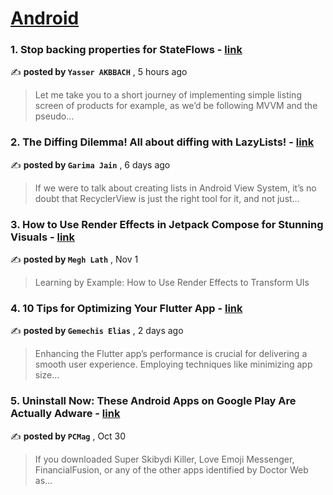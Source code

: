
<h1><a href=https://medium.com/tag/android/recommended target="_blank" rel="noopener noreferrer">Android</a></h1>
<h3>1. Stop backing properties for StateFlows - <a href=https://medium.com/@yasserakbbach/stop-backing-properties-for-stateflows-5d59e1909d37?source=tag_recommended_feed---------0-84----------android----------b73f5e4d_a112_4099_b779_caac4a7a7afb------- target="_blank" rel="noopener noreferrer">link</a></h3>

✍️ **posted by `Yasser AKBBACH`** <date> , 5 hours ago</date>

<blockquote>Let me take you to a short journey of implementing simple listing screen of products for example, as we’d be following MVVM and the pseudo…</blockquote>

<h3>2. The Diffing Dilemma! All about diffing with LazyLists! - <a href=https://medium.com/google-developer-experts/the-diffing-dilemma-all-about-diffing-with-lazylists-288847307b8a?source=tag_recommended_feed---------1-107----------android----------b73f5e4d_a112_4099_b779_caac4a7a7afb------- target="_blank" rel="noopener noreferrer">link</a></h3>

✍️ **posted by `Garima Jain`** <date> , 6 days ago</date>

<blockquote>If we were to talk about creating lists in Android View System, it’s no doubt that RecyclerView is just the right tool for it, and not just…</blockquote>

<h3>3. How to Use Render Effects in Jetpack Compose for Stunning Visuals - <a href=https://medium.com/canopas/how-to-use-render-effects-in-jetpack-compose-for-stunning-visuals-01287d7f00db?source=tag_recommended_feed---------2-85----------android----------b73f5e4d_a112_4099_b779_caac4a7a7afb------- target="_blank" rel="noopener noreferrer">link</a></h3>

✍️ **posted by `Megh Lath`** <date> , Nov 1</date>

<blockquote>Learning by Example: How to Use Render Effects to Transform UIs</blockquote>

<h3>4. 10 Tips for Optimizing Your Flutter App - <a href=https://medium.com/@gemechis/10-tips-to-optimization-your-flutter-app-b04beb074d2c?source=tag_recommended_feed---------3-84----------android----------b73f5e4d_a112_4099_b779_caac4a7a7afb------- target="_blank" rel="noopener noreferrer">link</a></h3>

✍️ **posted by `Gemechis Elias`** <date> , 2 days ago</date>

<blockquote>Enhancing the Flutter app’s performance is crucial for delivering a smooth user experience. Employing techniques like minimizing app size…</blockquote>

<h3>5. Uninstall Now: These Android Apps on Google Play Are Actually Adware - <a href=https://medium.com/pcmag-access/uninstall-now-these-android-apps-on-google-play-are-actually-adware-d145d58f4abe?source=tag_recommended_feed---------4-107----------android----------b73f5e4d_a112_4099_b779_caac4a7a7afb------- target="_blank" rel="noopener noreferrer">link</a></h3>

✍️ **posted by `PCMag`** <date> , Oct 30</date>

<blockquote>If you downloaded Super Skibydi Killer, Love Emoji Messenger, FinancialFusion, or any of the other apps identified by Doctor Web as…</blockquote>

